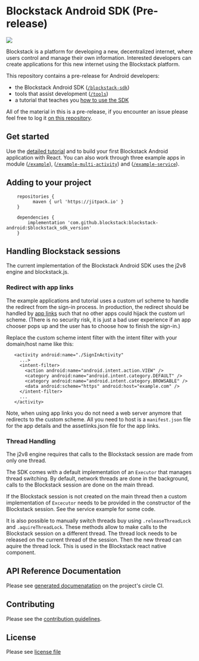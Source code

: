 # Blockstack Android SDK (Pre-release)

[![](https://jitpack.io/v/blockstack/blockstack-android.svg)](https://jitpack.io/#blockstack/blockstack-android)

Blockstack is a platform for developing a new, decentralized internet, where
users control and manage their own information. Interested developers can create
applications for this new internet using the Blockstack platform.

This repository contains a pre-release for Android developers:

- the Blockstack Android SDK ([`/blockstack-sdk`](blockstack-sdk/))
- tools that assist development ([`/tools`](tools/))
- a tutorial that teaches you [how to use the SDK](docs/tutorial.md)


All of the material in this is a pre-release, if you encounter an issue please
feel free to log it [on this
repository](https://github.com/blockstack/blockstack-android/issues).

## Get started

Use the [detailed tutorial](docs/tutorial.md) and to build your first Blockstack
Android application with React. You can also work through three example apps in
module ([`/example`](examples/)),
([`/example-multi-activity`](example-multi-activity/)) and ([`/example-service`](example-service/)).

## Adding to your project
```
    repositories {
          maven { url 'https://jitpack.io' }
    }

    dependencies {
        implementation 'com.github.blockstack:blockstack-android:$blockstack_sdk_version'
    }
```

## Handling Blockstack sessions
The current implementation of the Blockstack Android SDK uses the j2v8 engine and blockstack.js. 

### Redirect with app links
The example applications and tutorial uses a custom url scheme to handle the redirect from the sign-in process. In production, the redirect should be handled by [app links](https://developer.android.com/studio/write/app-link-indexing) such that no other apps could hijack the custom url scheme. (There is no security risk, it is just a bad user experience if an app chooser pops up and the user has to choose how to finish the sign-in.)

Replace the custom scheme intent filter with the intent filter with your domain/host name like this:
```
   <activity android:name="./SignInActivity"
     ...>
     <intent-filter>
       <action android:name="android.intent.action.VIEW" />
       <category android:name="android.intent.category.DEFAULT" />
       <category android:name="android.intent.category.BROWSABLE" />
       <data android:scheme="https" android:host="example.com" />
     </intent-filter>
     ...
   </activity>
```           
   
Note, when using app links you do not need a web server anymore that redirects to the custom scheme. 
All you need to host is a `manifest.json` file for the app details and the assetlinks.json file for the app links.

### Thread Handling
The j2v8 engine requires that calls to the Blockstack session are made from only one thread.

The SDK comes with a default implementation of an `Executor` that manages thread switching. 
By default, network threads are done in the background, calls to the Blockstack session are done
on the main thread.

If the Blockstack session is not created on the main thread then a custom implementation of `Excecutor`
needs to be provided in the constructor of the Blockstack session. See the service example for some code.   

It is also possible to manually switch threads buy using `.releaseThreadLock` and `.aquireThreadLock`.
These methods allow to make calls to the Blockstack session on a different thread. The thread lock
needs to be released on the current thread of the session. Then the new thread can aquire the thread lock.
This is used in the Blockstack react native component.

## API Reference Documentation
Please see [generated documenatation](https://124-124568327-gh.circle-artifacts.com/0/javadoc/blockstack-sdk/index.html)
on the project's circle CI.

## Contributing
Please see the [contribution guidelines](CONTRIBUTING.md).

## License
Please see [license file](LICENSE)
